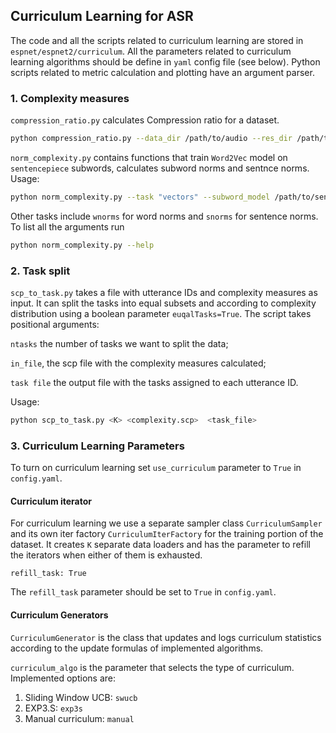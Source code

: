 ## Curriculum Learning for ASR

The code and all the scripts related to curriculum learning are stored in `espnet/espnet2/curriculum`. All the parameters related to curriculum learning algorithms should be define in `yaml` config file (see below). Python scripts related to metric calculation and plotting have an argument parser.

### 1. Complexity measures

`compression_ratio.py` calculates Compression ratio for a dataset.

```bash
python compression_ratio.py --data_dir /path/to/audio --res_dir /path/to/cr_file/
```

`norm_complexity.py` contains functions that train `Word2Vec` model on `sentencepiece` subwords, calculates subword norms and sentnce norms. Usage:

```bash
python norm_complexity.py --task "vectors" --subword_model /path/to/sentencepiece/model --text /path/to/transcription/file --save_file /path/to/save/file --sep "\t"
```
Other tasks include `wnorms` for word norms and `snorms` for sentence norms. To list all the arguments run

```bash
python norm_complexity.py --help
```

### 2. Task split

`scp_to_task.py` takes a file with utterance IDs and complexity measures as input. It can split the tasks into equal subsets and according to complexity distribution using a boolean parameter `euqalTasks=True`. The script takes positional arguments: 

`ntasks` the number of tasks we want to split the data;

`in_file`, the scp file with the complexity measures calculated;

`task file` the output file with the tasks assigned to each utterance ID.

Usage:

```bash
python scp_to_task.py <K> <complexity.scp>  <task_file>
```
### 3. Curriculum Learning Parameters
To turn on curriculum learning set `use_curriculum` parameter to `True` in `config.yaml`.
#### Curriculum iterator

For curriculum learning we use a separate sampler class `CurriculumSampler` and its own iter factory `CurriculumIterFactory` for the training portion of the dataset. It creates `K` separate data loaders and has the parameter to refill the iterators when either of them is exhausted. 

```
refill_task: True
```
The `refill_task` parameter should be set to `True` in `config.yaml`.

#### Curriculum Generators
`CurriculumGenerator` is the class that updates and logs curriculum statistics according to the update formulas of implemented algorithms.

`curriculum_algo` is the parameter that selects the type of curriculum. Implemented options are:
1. Sliding Window UCB: `swucb`
2. EXP3.S: `exp3s`
3. Manual curriculum: `manual`
